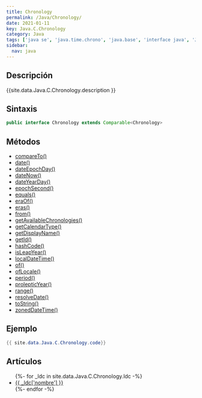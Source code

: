 ```yaml
---
title: Chronology
permalink: /Java/Chronology/
date: 2021-01-11
key: Java.C.Chronology
category: Java
tags: ['java se', 'java.time.chrono', 'java.base', 'interface java', 'Java 1.8']
sidebar: 
  nav: java
---
```


## Descripción
{{site.data.Java.C.Chronology.description }}

## Sintaxis
~~~java
public interface Chronology extends Comparable<Chronology>
~~~

## Métodos
* [compareTo()](/Java/Chronology/compareTo)
* [date()](/Java/Chronology/date)
* [dateEpochDay()](/Java/Chronology/dateEpochDay)
* [dateNow()](/Java/Chronology/dateNow)
* [dateYearDay()](/Java/Chronology/dateYearDay)
* [epochSecond()](/Java/Chronology/epochSecond)
* [equals()](/Java/Chronology/equals)
* [eraOf()](/Java/Chronology/eraOf)
* [eras()](/Java/Chronology/eras)
* [from()](/Java/Chronology/from)
* [getAvailableChronologies()](/Java/Chronology/getAvailableChronologies)
* [getCalendarType()](/Java/Chronology/getCalendarType)
* [getDisplayName()](/Java/Chronology/getDisplayName)
* [getId()](/Java/Chronology/getId)
* [hashCode()](/Java/Chronology/hashCode)
* [isLeapYear()](/Java/Chronology/isLeapYear)
* [localDateTime()](/Java/Chronology/localDateTime)
* [of()](/Java/Chronology/of)
* [ofLocale()](/Java/Chronology/ofLocale)
* [period()](/Java/Chronology/period)
* [prolepticYear()](/Java/Chronology/prolepticYear)
* [range()](/Java/Chronology/range)
* [resolveDate()](/Java/Chronology/resolveDate)
* [toString()](/Java/Chronology/toString)
* [zonedDateTime()](/Java/Chronology/zonedDateTime)

## Ejemplo
~~~java
{{ site.data.Java.C.Chronology.code}}
~~~

## Artículos
<ul>
{%- for _ldc in site.data.Java.C.Chronology.ldc -%}
   <li>
       <a href="{{_ldc['url'] }}">{{ _ldc['nombre'] }}</a>
   </li>
{%- endfor -%}
</ul>
